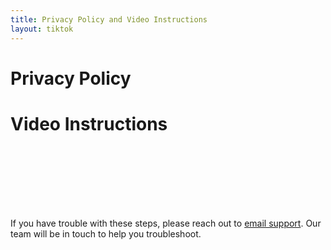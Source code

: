 ```yaml
---
title: Privacy Policy and Video Instructions
layout: tiktok
---
```

<style>
ol li {padding-bottom:15px;}  
  
</style>  
# Privacy Policy

# Video Instructions
<div style="padding-top:20px;"></div>

<div style="padding-top:80px;"></div>

If you have trouble with these steps, please reach out to <a href="mailto:csmapsupport@nyu.edu">email support</a>. Our team will be in touch to help you troubleshoot. 
